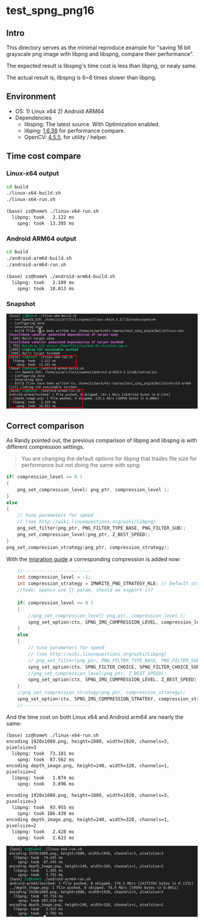 # test_spng_png16

## Intro
This directory serves as the minimal reproduce example for "saving 16 bit grayscale png image with libpng and libspng, compare their performance".

The expected result is libspng's time cost is less than libpng, or nealy same.

The actual result is, libspng is 6~8 times slower than libpng.

## Environment
- OS: 1) Linux x64  2) Android ARM64
- Dependencies
    - libspng: The latest source. With Optimization enabled.
    - libpng: [1.6.38](https://github.com/glennrp/libpng) for performance compare.
    - OpenCV: [4.5.5](https://github.com/opencv/opencv/releases/tag/4.5.5), for utility / helper.


## Time cost compare
### Linux-x64 output
```bash
cd build
./linux-x64-build.sh
./linux-x64-run.sh
```

```
(base) zz@home% ./linux-x64-run.sh 
  libpng: took   2.122 ms
    spng: took  13.385 ms
```

### Android ARM64 output
```bash
cd build
./android-arm64-build.sh
./android-arm64-run.sh
```

```
(base) zz@home% ./android-arm64-build.sh 
  libpng: took   2.189 ms
    spng: took  18.013 ms
```

### Snapshot
![](libpng_spng_timecost_compare.png)

## Correct comparison
As Randy pointed out, the previous comparison of libpng and libspng is with different compression settings.

> You are changing the default options for libpng that trades file size for performance but not doing the same with spng:
```c++
if( compression_level >= 0 )
{
    png_set_compression_level( png_ptr, compression_level );
}
else
{
    // tune parameters for speed
    // (see http://wiki.linuxquestions.org/wiki/Libpng)
    png_set_filter(png_ptr, PNG_FILTER_TYPE_BASE, PNG_FILTER_SUB);
    png_set_compression_level(png_ptr, Z_BEST_SPEED);
}
png_set_compression_strategy(png_ptr, compression_strategy);
```

With the [migration guide](https://libspng.org/docs/migrate-libpng/#encoder-configuration) a corresponding compression is added now:
```c++
    //-------------------------
    int compression_level = -1;
    int compression_strategy = IMWRITE_PNG_STRATEGY_RLE; // Default strategy
    //todo: opencv use {} param, should we support it?

    if( compression_level >= 0 )
    {
        //png_set_compression_level( png_ptr, compression_level );
        spng_set_option(ctx, SPNG_IMG_COMPRESSION_LEVEL, compression_level);
    }
    else
    {
        // tune parameters for speed
        // (see http://wiki.linuxquestions.org/wiki/Libpng)
        // png_set_filter(png_ptr, PNG_FILTER_TYPE_BASE, PNG_FILTER_SUB);
        spng_set_option(ctx, SPNG_FILTER_CHOICE, SPNG_FILTER_CHOICE_SUB);
        //png_set_compression_level(png_ptr, Z_BEST_SPEED);
        spng_set_option(ctx, SPNG_IMG_COMPRESSION_LEVEL, Z_BEST_SPEED);
    }
    //png_set_compression_strategy(png_ptr, compression_strategy);
    spng_set_option(ctx, SPNG_IMG_COMPRESSION_STRATEGY, compression_strategy);
    //-------------------------
```

And the time cost on both Linux x64 and Android arm64 are nearly the same:

```
(base) zz@home% ./linux-x64-run.sh
encoding 1920x1080.png, height=1080, width=1920, channels=3, pixelsize=3
  libpng: took  73.181 ms
    spng: took  87.562 ms
encoding depth_image.png, height=240, width=320, channels=1, pixelsize=2
  libpng: took   1.874 ms
    spng: took   3.896 ms
```
```
encoding 1920x1080.png, height=1080, width=1920, channels=3, pixelsize=3
  libpng: took  93.955 ms
    spng: took 106.439 ms
encoding depth_image.png, height=240, width=320, channels=1, pixelsize=2
  libpng: took   2.428 ms
    spng: took   2.623 ms
```

![](libpng_spng_timecost_compare_same_compression.png)